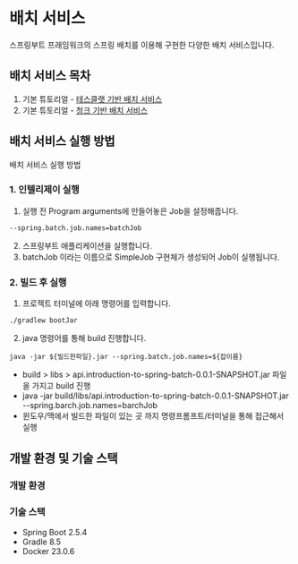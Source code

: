 # 배치 서비스
스프링부트 프래임워크의 스프링 배치를 이용해 구현한 다양한 배치 서비스입니다.
## 배치 서비스 목차
1. 기본 튜토리얼 - [테스클랫 기반 배치 서비스](https://github.com/samdaseuss/batch-service/tree/main)
2. 기본 튜토리얼 - [청크 기반 배치 서비스]()
## 배치 서비스 실행 방법
배치 서비스 실행 방법
### 1. 인텔리제이 실행
1. 실행 전 Program arguments에 만들어놓은 Job을 설정해줍니다.
```setup
--spring.batch.job.names=batchJob
```
2. 스프링부트 애플리케이션을 실행합니다. 
3. batchJob 이라는 이름으로 SimpleJob 구현체가 생성되어 Job이 실행됩니다.

### 2. 빌드 후 실행
1. 프로젝트 터미널에 아래 명령어를 입력합니다.
```terminal
./gradlew bootJar
```
2. java 명령어를 통해 build 진행합니다.
```terminal
java -jar ${빌드한파일}.jar --spring.batch.job.names=${잡이름}
```
* build > libs > api.introduction-to-spring-batch-0.0.1-SNAPSHOT.jar 파일을 가지고 build 진행
* java -jar build/libs/api.introduction-to-spring-batch-0.0.1-SNAPSHOT.jar --spring.barch.job.names=barchJob
* 윈도우/맥에서 빌드한 파일이 있는 곳 까지 명령프롬프트/터미널을 통해 접근해서 실행

## 개발 환경 및 기술 스택
### 개발 환경
### 기술 스택
* Spring Boot 2.5.4
* Gradle 8.5
* Docker 23.0.6
